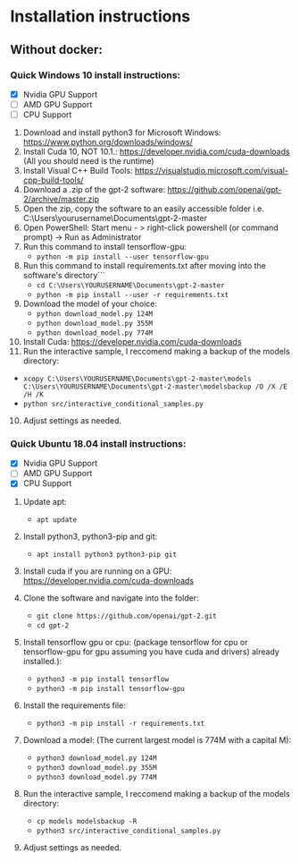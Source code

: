 # Installation instructions

## Without docker:

### Quick Windows 10 install instructions:
- [x] Nvidia GPU Support
- [ ] AMD GPU Support
- [ ] CPU Support
1. Download and install python3 for Microsoft Windows: https://www.python.org/downloads/windows/
2. Install Cuda 10, NOT 10.1.: https://developer.nvidia.com/cuda-downloads (All you should need is the runtime)
3. Install Visual C++ Build Tools: https://visualstudio.microsoft.com/visual-cpp-build-tools/
4. Download a .zip of the gpt-2 software: https://github.com/openai/gpt-2/archive/master.zip
5. Open the zip, copy the software to an easily accessible folder i.e. C:\Users\yourusername\Documents\gpt-2-master
6. Open PowerShell: Start menu - > right-click powershell (or command prompt) -> Run as Administrator
7. Run this command to install tensorflow-gpu:
   - ```python -m pip install --user tensorflow-gpu```
8. Run this command to install requirements.txt after moving into the software's directory```
   - ```cd C:\Users\YOURUSERNAME\Documents\gpt-2-master```
   - ```python -m pip install --user -r requirements.txt```
9. Download the model of your choice:
   - ```python download_model.py 124M```
   - ```python download_model.py 355M``` 
   - ```python download_model.py 774M```
10. Install Cuda: https://developer.nvidia.com/cuda-downloads
11. Run the interactive sample, I reccomend making a backup of the models directory:
   - ```xcopy C:\Users\YOURUSERNAME\Documents\gpt-2-master\models C:\Users\YOURUSERNAME\Documents\gpt-2-master\modelsbackup /O /X /E /H /K```
   - ```python src/interactive_conditional_samples.py```
10. Adjust settings as needed.

### Quick Ubuntu 18.04 install instructions:
- [x] Nvidia GPU Support
- [ ] AMD GPU Support
- [x] CPU Support
1. Update apt:
    - ```apt update```
2. Install python3, python3-pip and git:
    - ```apt install python3 python3-pip git```
3. Install cuda if you are running on a GPU: https://developer.nvidia.com/cuda-downloads
4. Clone the software and navigate into the folder:
    - ```git clone https://github.com/openai/gpt-2.git```
    - ```cd gpt-2```
5. Install tensorflow gpu or cpu: (package tensorflow for cpu or tensorflow-gpu for gpu assuming you have cuda and drivers)
already installed.):
    - ```python3 -m pip install tensorflow```
    - ```python3 -m pip install tensorflow-gpu```
6. Install the requirements file:
    - ```python3 -m pip install -r requirements.txt```
7. Download a model: (The current largest model is 774M with a capital M):
   - ```python3 download_model.py 124M```
   - ```python3 download_model.py 355M``` 
   - ```python3 download_model.py 774M```

8. Run the interactive sample, I reccomend making a backup of the models directory:
    - ```cp models modelsbackup -R```
    - ```python3 src/interactive_conditional_samples.py```
9. Adjust settings as needed.
